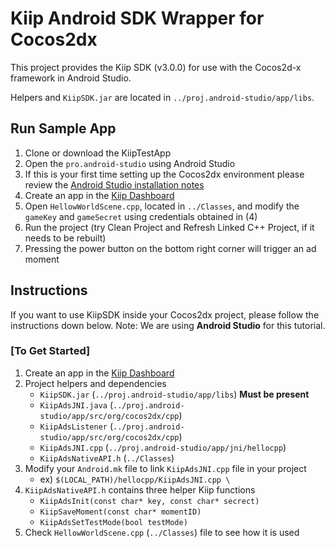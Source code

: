 # Kiip Android SDK Wrapper for Cocos2dx

This project provides the Kiip SDK (v3.0.0) for use with the Cocos2d-x framework in Android Studio. 

Helpers and `KiipSDK.jar` are located in `../proj.android-studio/app/libs`.

## Run Sample App

  1. Clone or download the KiipTestApp
  2. Open the `pro.android-studio` using Android Studio
  3. If this is your first time setting up the Cocos2dx environment please review the [Android Studio installation notes](http://www.cocos2d-x.org/docs/cocos2d-x/en/installation/Android-Studio.html)
  4. Create an app in the [Kiip Dashboard](https://app.kiip.me/app/dashboard)
  5. Open `HellowWorldScene.cpp`, located in `../Classes`, and modify the `gameKey` and `gameSecret` using credentials obtained in (4)
  6. Run the project (try Clean Project and Refresh Linked C++ Project, if it needs to be rebuilt)
  7. Pressing the power button on the bottom right corner will trigger an ad moment

## Instructions

If you want to use KiipSDK inside your Cocos2dx project, please follow the instructions down below.
Note: We are using **Android Studio** for this tutorial.

### [To Get Started]
  1. Create an app in the [Kiip Dashboard](https://app.kiip.me/app/dashboard)
  2. Project helpers and dependencies
      - `KiipSDK.jar` (`../proj.android-studio/app/libs`) **Must be present**
      - `KiipAdsJNI.java` (`../proj.android-studio/app/src/org/cocos2dx/cpp`)
      - `KiipAdsListener` (`../proj.android-studio/app/src/org/cocos2dx/cpp`)
      - `KiipAdsJNI.cpp` (`../proj.android-studio/app/jni/hellocpp`)
      - `KiipAdsNativeAPI.h` (`../Classes`)
  3. Modify your `Android.mk` file to link `KiipAdsJNI.cpp` file in your project
      - ex) `$(LOCAL_PATH)/hellocpp/KiipAdsJNI.cpp \`
  4. `KiipAdsNativeAPI.h` contains three helper Kiip functions
      - `KiipAdsInit(const char* key, const char* secrect)`
      - `KiipSaveMoment(const char* momentID)`
      - `KiipAdsSetTestMode(bool testMode)`
  5. Check `HellowWorldScene.cpp` (`../Classes`) file to see how it is used
